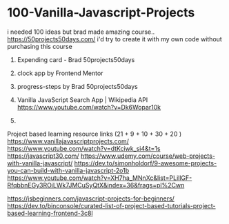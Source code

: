 # 100-Vanilla-Javascript-Projects

i needed 100 ideas but brad made amazing course..
https://50projects50days.com/
i'd try to create it with my own code without purchasing this course

1. Expending card - Brad 50projects50days

2. clock app by Frontend Mentor

3. progress-steps by Brad 50projects50days

4. Vanilla JavaScript Search App | Wikipedia API
https://www.youtube.com/watch?v=Dk6Wopar10k

5.

Project based learning resource links (21 + 9 + 10 + 30 + 20 )
https://www.vanillajavascriptprojects.com/
https://www.youtube.com/watch?v=dtKciwk_si4&t=1s
https://javascript30.com/
https://www.udemy.com/course/web-projects-with-vanilla-javascript/
https://dev.to/simonholdorf/9-awesome-projects-you-can-build-with-vanilla-javascript-2o1b
https://www.youtube.com/watch?v=XH7ha_MNnXc&list=PLillGF-RfqbbnEGy3ROiLWk7JMCuSyQtX&index=36&frags=pl%2Cwn

https://jsbeginners.com/javascript-projects-for-beginners/
https://dev.to/binconsole/curated-list-of-project-based-tutorials-project-based-learning-frontend-3c8l
